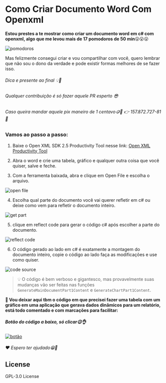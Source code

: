 # Como Criar Documento Word Com Openxml

**Estou prestes a te mostrar como criar um documento word em c# com openxml,
algo que me levou mais de 17 pomodoros de 50 min**😮😮😮

![pomodoros](https://user-images.githubusercontent.com/46006217/166085851-327c9335-4500-4b7e-b5d0-cd4ca7c7e99e.png)

Mas felizmente consegui criar e vou compartilhar com você,
quero lembrar que não sou o dono da verdade e pode existir formas melhores de se fazer isso.

###### Dica e presente ao final 💡🎁
###### Qualquer contribuição é só fazer aquele PR esperto 😎
###### Caso queira mandar aquele pix maneiro de 1 centavo🪙🤑 👉 157.872.727-81 🔑

### Vamos ao passo a passo:

1. Baixe o Open XML SDK 2.5 Productivity Tool nesse link: [Open XML Productivity Tool][app openxml]

2. Abra o word e crie uma tabela, gráfico e qualquer outra coisa que você quiser, salve e feche.

3. Com a ferramenta baixada, abra e clique em Open File e escolha o arquivo.

![open file](https://user-images.githubusercontent.com/46006217/166085845-4dad6e56-12ae-44ee-83fb-0ceb051e944b.png)

4. Escolha qual parte do documento você vai querer refletir em c# ou deixe como vem para refletir o documento inteiro.

![get part](https://user-images.githubusercontent.com/46006217/166085848-eb9d533f-8bff-4480-851e-859c49fc1ad5.png)

5. clique em reflect code para gerar o código c# após escolher a parte do documento.

![reflect code](https://user-images.githubusercontent.com/46006217/166085847-ef6fa164-f574-4acd-afb7-7062015d07fd.png)

6. O código gerado ao lado em c# é exatamente a montagem do documento inteiro, copie o código ao lado faça as modificações e use como quiser.

![code source](https://user-images.githubusercontent.com/46006217/166085849-62100165-5f6f-4c58-b4be-59d275e8607f.png)

> 💡 O código é bem verboso e gigantesco, mas provavelmente suas mudanças vão ser feitas nas funções `GenerateMainDocumentPart1Content` e `GenerateChartPart1Content`.

**🎁 Vou deixar aqui tbm o código em que precisei fazer uma tabela com um gráfico em uma aplicação que gerava dados dinâmicos para um relatório, está todo comentado e com marcações para facilitar:**
 
##### Botão do código a baixo, só clicar😉👌
[![botão](https://user-images.githubusercontent.com/46006217/166087844-3328176b-986f-4fc8-99dc-0ff702ae53fb.png)](https://github.com/MaiconAvila/como-criar-word-com-openxml/blob/main/create-word-with-openxml.cs)

###### ❤️ Espero ter ajudado😁🤗

## License
GPL-3.0 License

[app openxml]: <https://github.com/OfficeDev/Open-XML-SDK/releases/download/v2.5/OpenXMLSDKV25.msi>
